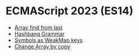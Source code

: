 # ECMAScript 2023 (ES14)

- [Array find from last](array-find-from-last.md)
- [Hashbang Grammar](hashbang-grammar.md)
- [Symbols as WeakMap keys](symbols-as-weakmap-keys.md)
- [Change Array by copy](change-array-by-copy.md)
